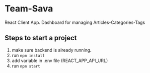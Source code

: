 # Team-Sava

React Client App. Dashboard for managing Articles-Categories-Tags

## Steps to start a project

1. make sure backend is already running.
2. run `npm install`
3. add variable in .env file (REACT_APP_API_URL)
4. run `npm start`
